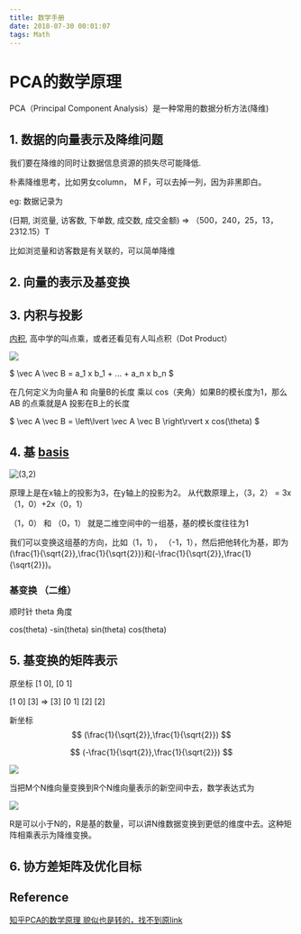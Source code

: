 ```yaml
---
title: 数学手册
date: 2018-07-30 00:01:07
tags: Math
---
```


# PCA的数学原理

PCA（Principal Component Analysis）是一种常用的数据分析方法(降维)

## 1. 数据的向量表示及降维问题

我们要在降维的同时让数据信息资源的损失尽可能降低.

朴素降维思考，比如男女column， M F，可以去掉一列，因为非黑即白。

eg: 数据记录为

(日期, 浏览量, 访客数, 下单数, 成交数, 成交金额) => （500，240，25，13，2312.15）T

比如浏览量和访客数是有关联的，可以简单降维

## 2. 向量的表示及基变换

## 3. 内积与投影

[内积](https://zh.wikipedia.org/wiki/%E7%82%B9%E7%A7%AF), 高中学的叫点乘，或者还看见有人叫点积（Dot Product）

![](https://wikimedia.org/api/rest_v1/media/math/render/svg/d7de7b9aa6a9bbc6f6435c24173c0597464c8420)

$ \vec A \vec B = a_1 x b_1 + ... + a_n x b_n $

在几何定义为向量A 和 向量B的长度 乘以 cos（夹角）如果B的模长度为1，那么AB 的点乘就是A 投影在B上的长度

$ \vec A \vec B = \left\lvert \vec A \vec B \right\rvert x cos(\theta) $

## 4. 基 [basis](https://zh.wikipedia.org/wiki/%E5%9F%BA_(%E7%B7%9A%E6%80%A7%E4%BB%A3%E6%95%B8))

![(3,2)](https://pic2.zhimg.com/80/df6a713c1b97cc55bd20afce46ace718_hd.jpg)

原理上是在x轴上的投影为3，在y轴上的投影为2。 从代数原理上，（3，2） = 3x（1，0）+2x（0，1）

（1，0） 和 （0，1） 就是二维空间中的一组基，基的模长度往往为1

我们可以变换这组基的方向，比如（1，1）， （-1，1），然后把他转化为基，即为 (\frac{1}{\sqrt{2}},\frac{1}{\sqrt{2}})和(-\frac{1}{\sqrt{2}},\frac{1}{\sqrt{2}})。 

### 基变换 （二维）

顺时针 theta 角度

cos(theta) -sin(theta)
sin(theta) cos(theta)

## 5. 基变换的矩阵表示

原坐标 [1 0], [0 1]

[1 0]  [3]  => [3]
[0 1]  [2]     [2]

新坐标
$$ (\frac{1}{\sqrt{2}},\frac{1}{\sqrt{2}}) $$ 

$$ (-\frac{1}{\sqrt{2}},\frac{1}{\sqrt{2}}) $$

![](https://www.zhihu.com/equation?tex=%5Cbegin%7Bpmatrix%7D+1%2F%5Csqrt%7B2%7D+%26+1%2F%5Csqrt%7B2%7D+%5C%5C+-1%2F%5Csqrt%7B2%7D+%26+1%2F%5Csqrt%7B2%7D+%5Cend%7Bpmatrix%7D+%5Cbegin%7Bpmatrix%7D+3+%5C%5C+2+%5Cend%7Bpmatrix%7D+%3D+%5Cbegin%7Bpmatrix%7D+5%2F%5Csqrt%7B2%7D+%5C%5C+-1%2F%5Csqrt%7B2%7D+%5Cend%7Bpmatrix%7D)

当把M个N维向量变换到R个N维向量表示的新空间中去，数学表达式为

![](https://www.zhihu.com/equation?tex=%5Cbegin%7Bpmatrix%7D+p_1+%5C%5C+p_2+%5C%5C+%5Cvdots+%5C%5C+p_R+%5Cend%7Bpmatrix%7D+%5Cbegin%7Bpmatrix%7D+a_1+%26+a_2+%26+%5Ccdots+%26+a_M+%5Cend%7Bpmatrix%7D+%3D+%5Cbegin%7Bpmatrix%7D+p_1a_1+%26+p_1a_2+%26+%5Ccdots+%26+p_1a_M+%5C%5C+p_2a_1+%26+p_2a_2+%26+%5Ccdots+%26+p_2a_M+%5C%5C+%5Cvdots+%26+%5Cvdots+%26+%5Cddots+%26+%5Cvdots+%5C%5C+p_Ra_1+%26+p_Ra_2+%26+%5Ccdots+%26+p_Ra_M+%5Cend%7Bpmatrix%7D)

R是可以小于N的，R是基的数量，可以讲N维数据变换到更低的维度中去。这种矩阵相乘表示为降维变换。

## 6. 协方差矩阵及优化目标


## Reference


[知乎PCA的数学原理 貌似也是转的，找不到原link](https://zhuanlan.zhihu.com/p/21580949) 
